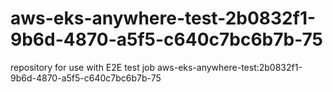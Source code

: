 # aws-eks-anywhere-test-2b0832f1-9b6d-4870-a5f5-c640c7bc6b7b-75
repository for use with E2E test job aws-eks-anywhere-test:2b0832f1-9b6d-4870-a5f5-c640c7bc6b7b-75
